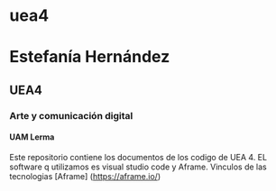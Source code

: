 # uea4
# Estefanía Hernández
## UEA4
### Arte y comunicación digital
#### UAM Lerma
Este repositorio contiene los documentos de los codigo de UEA 4. EL software q utilizamos es visual studio code y Aframe.
Vinculos de las tecnologias
[Aframe] (https://aframe.io/)